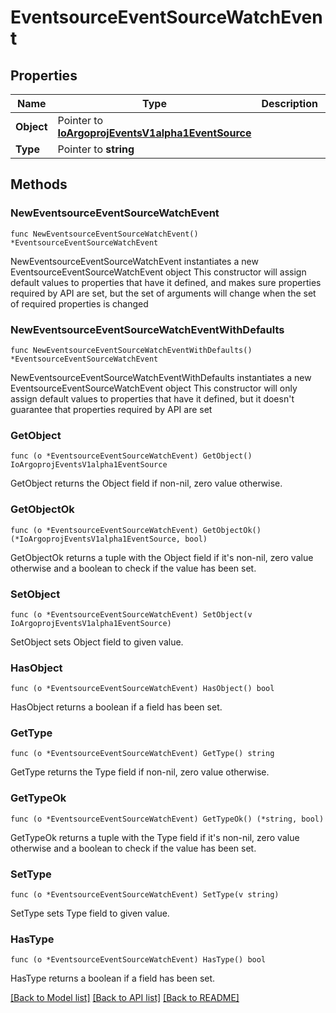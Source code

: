 # EventsourceEventSourceWatchEvent

## Properties

Name | Type | Description | Notes
------------ | ------------- | ------------- | -------------
**Object** | Pointer to [**IoArgoprojEventsV1alpha1EventSource**](IoArgoprojEventsV1alpha1EventSource.md) |  | [optional] 
**Type** | Pointer to **string** |  | [optional] 

## Methods

### NewEventsourceEventSourceWatchEvent

`func NewEventsourceEventSourceWatchEvent() *EventsourceEventSourceWatchEvent`

NewEventsourceEventSourceWatchEvent instantiates a new EventsourceEventSourceWatchEvent object
This constructor will assign default values to properties that have it defined,
and makes sure properties required by API are set, but the set of arguments
will change when the set of required properties is changed

### NewEventsourceEventSourceWatchEventWithDefaults

`func NewEventsourceEventSourceWatchEventWithDefaults() *EventsourceEventSourceWatchEvent`

NewEventsourceEventSourceWatchEventWithDefaults instantiates a new EventsourceEventSourceWatchEvent object
This constructor will only assign default values to properties that have it defined,
but it doesn't guarantee that properties required by API are set

### GetObject

`func (o *EventsourceEventSourceWatchEvent) GetObject() IoArgoprojEventsV1alpha1EventSource`

GetObject returns the Object field if non-nil, zero value otherwise.

### GetObjectOk

`func (o *EventsourceEventSourceWatchEvent) GetObjectOk() (*IoArgoprojEventsV1alpha1EventSource, bool)`

GetObjectOk returns a tuple with the Object field if it's non-nil, zero value otherwise
and a boolean to check if the value has been set.

### SetObject

`func (o *EventsourceEventSourceWatchEvent) SetObject(v IoArgoprojEventsV1alpha1EventSource)`

SetObject sets Object field to given value.

### HasObject

`func (o *EventsourceEventSourceWatchEvent) HasObject() bool`

HasObject returns a boolean if a field has been set.

### GetType

`func (o *EventsourceEventSourceWatchEvent) GetType() string`

GetType returns the Type field if non-nil, zero value otherwise.

### GetTypeOk

`func (o *EventsourceEventSourceWatchEvent) GetTypeOk() (*string, bool)`

GetTypeOk returns a tuple with the Type field if it's non-nil, zero value otherwise
and a boolean to check if the value has been set.

### SetType

`func (o *EventsourceEventSourceWatchEvent) SetType(v string)`

SetType sets Type field to given value.

### HasType

`func (o *EventsourceEventSourceWatchEvent) HasType() bool`

HasType returns a boolean if a field has been set.


[[Back to Model list]](../README.md#documentation-for-models) [[Back to API list]](../README.md#documentation-for-api-endpoints) [[Back to README]](../README.md)


